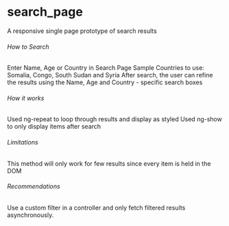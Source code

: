 # search_page #
A responsive single page prototype of search results

###### How to Search
Enter Name, Age or Country in Search Page
Sample Countries to use: Somalia, Congo, South Sudan and Syria
After search, the user can refine the results using the Name, Age and Country - specific search boxes

###### How it works
Used ng-repeat to loop through results and display as styled
Used ng-show to only display items after search

###### Limitations
This method will only work for few results since every item is held in the DOM

###### Recommendations
Use a custom filter in a controller and only fetch filtered results asynchronously.

